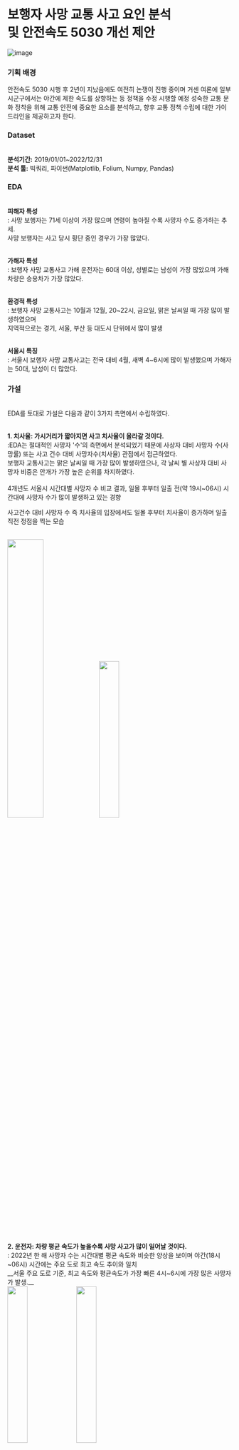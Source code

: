 # 보행자 사망 교통 사고 요인 분석 <br> 및 안전속도 5030 개선 제안
![image](https://github.com/LeeJiu-Easy/road_traffic_safety_project/assets/131653682/5b8b47bf-5161-4c2e-ab94-5ebf0ad73f6a)

### 기획 배경
안전속도 5030 시행 후 2년이 지났음에도 여전히 논쟁이 진행 중이며 거센 여론에 일부 시군구에서는 야간에 제한 속도를 상향하는 등 정책을 수정 시행할 예정
성숙한 교통 문화 정착을 위해 교통 안전에 중요한 요소를 분석하고, 향후 교통 정책 수립에 대한 가이드라인을 제공하고자 한다.

### Dataset
 <br> **분석기간:** 2019/01/01~2022/12/31
 <br> **분석 툴:** 빅쿼리, 파이썬(Matplotlib, Folium, Numpy, Pandas)

### EDA
 <br> **피해자 특성**
 <br>: 사망 보행자는 71세 이상이 가장 많으며 연령이 높아질 수록 사망자 수도 증가하는 추세. <br> 사망 보행자는 사고 당시 횡단 중인 경우가 가장 많았다.

 <br> **가해자 특성**
 <br>: 보행자 사망 교통사고 가해 운전자는 60대 이상, 성별로는 남성이 가장 많았으며 가해 차량은 승용차가 가장 많았다.
 
 <br> **환경적 특성**
 <br>: 보행자 사망 교통사고는 10월과 12월, 20~22시, 금요일, 맑은 날씨일 때 가장 많이 발생하였으며 <br> 지역적으로는 경기, 서울, 부산 등 대도시 단위에서 많이 발생

 <br> **서울시 특징**
 <br>: 서울시 보행자 사망 교통사고는 전국 대비 4월, 새벽 4~6시에 많이 발생했으며 가해자는 50대, 남성이 더 많았다.


### 가설
<br> EDA를 토대로 가설은 다음과 같이 3가지 측면에서 수립하였다.
 
<br> **1. 치사율: 가시거리가 짧아지면 사고 치사율이 올라갈 것이다.**
<br>:EDA는 절대적인 사망자 '수'의 측면에서 분석되었기 때문에 사상자 대비 사망자 수(사망률) 또는 사고 건수 대비 사망자수(치사율) 관점에서 접근하였다.
<br> 보행자 교통사고는 맑은 날씨일 때 가장 많이 발생하였으나, 각 날씨 별 사상자 대비 사망자 비중은 안개가 가장 높은 순위를 차지하였다. <br>
<br> 4개년도 서울시 시간대별 사망자 수 비교 결과, 일몰 후부터 일출 전(약 19시~06시) 시간대에 사망자 수가 많이 발생하고 있는 경향
<br> <p class='my-underline'>사고건수 대비 사망자 수 즉 치사율의 입장에서도 일몰 후부터 치사율이 증가하며 일출 직전 정점을 찍는 모습</p>
<br> <img src="https://github.com/LeeJiu-Easy/road_traffic_safety_project/assets/131653682/24366b2c-786b-4fb3-9da9-6e3b5e7a5696" width="40%">
<img src="https://github.com/LeeJiu-Easy/road_traffic_safety_project/assets/131653682/29bc3cff-1cc4-49e2-98ab-f842445cce22" width="30%">

 **2. 운전자: 차량 평균 속도가 높을수록 사망 사고가 많이 일어날 것이다.**
<br>: 2022년 한 해 사망자 수는 시간대별 평균 속도와 비슷한 양상을 보이며 야간(18시~06시) 시간에는 주요 도로 최고 속도 추이와 일치
<br> __서울 주요 도로 기준, 최고 속도와 평균속도가 가장 빠른 4시~6시에 가장 많은 사망자가 발생.__
<br> <img src="https://github.com/LeeJiu-Easy/road_traffic_safety_project/assets/131653682/fd9daca5-1ad3-4488-bc34-53b4c93edea7" width="30%">
<img src="https://github.com/LeeJiu-Easy/road_traffic_safety_project/assets/131653682/5dd95716-11d3-481a-860c-9c0d167f0ed3" width="30%">

<br> 차량 평균 속도가 사망 사고에 영향을 미쳤다고 판단하여 차량 평균 속도를 억제하는 요인인 '과속 단속 카메라' 요인을 추가로 분석 진행
<br> 과속 단속 카메라가 가장 많은 서초구, 강동구, 동작구는 카메라 1대당 사망자 수가 낮았으며 과속 단속 카메라가 적은 중랑구, 강북구는 카메라 1대당 높은 사망자 수 기록
<br> ___종합적으로 과속 단속 카메라가 보행자 사망 교통사고 감소에 영향을 줄 것으로 판단___
<br> <img src="https://github.com/LeeJiu-Easy/road_traffic_safety_project/assets/131653682/2976ace6-8c30-4343-9e11-5aedac71dd4b" width="30%">
<img src="https://github.com/LeeJiu-Easy/road_traffic_safety_project/assets/131653682/46278034-136e-41a9-933f-d3621f6e83f2" width="30%">


<br> **3. 보행자: 인구 수가 많을 수록 사망 사고가 많이 일어날 것이다.**
<br>: 송파구 – 강남구 순서로 인구수가 많으며 중구 – 종로구 순으로 인구수가 적은 지역
<br> 동대문구 – 영등포 구 순으로 사망자 수가 많으며 도봉구 – 구로구 순으로 사망자 수가 적은 지역으로
<br> ___인구 수와 사망자 수는 불일치하는 경향을 보이며 인구 수 대비 사망자 수가 많은 지역을 볼 때, 거주 인구 수 보다 유동인구 수가 영향을 줄 것으로 생각___
<br> <img src="https://github.com/LeeJiu-Easy/road_traffic_safety_project/assets/131653682/47052899-3a48-4b94-8839-2e31663e00d2" width="30%">
<img src="https://github.com/LeeJiu-Easy/road_traffic_safety_project/assets/131653682/a4e8d37a-0db4-4e15-b791-7c386ede3ecb" width="30%">

### 정책 실효성
<br>시행 이후 서울 주요 도로 평균 속도가 감소하였으며 사고의 심각성 또한 감소
<br>특히, 운전자의 빠른 대처가 필요한 <횡단 보도 외 횡단 중> 교통사고의 치사율이 낮아진 것으로 보아 안전속도 5030이 ___보행자 사망 교통사고에 긍정적인 영향___을 준 것으로 판단
<br><img src="https://github.com/LeeJiu-Easy/road_traffic_safety_project/assets/131653682/19fb9abd-405c-4527-86c3-3cc0b3699632" width="30%">


### 시사점
<br> 보행자 사망 감소 영향 요인 <새벽 시간>과 <안개 낀 날씨>를 토대로 ___'야간 시간에 속도 상향' 수정 시행 철회를 제안___하며
감속을 유도하며 정책의 효과성 극대화할 수 있도록 과속 단속 카메라 1대 당 사망자 수가 많은 지역에 ___단속 카메라 추가 설치할 것___을 제안


